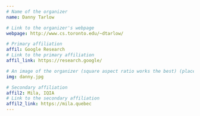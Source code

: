 ```yaml
---
# Name of the organizer
name: Danny Tarlow

# Link to the organizer's webpage
webpage: http://www.cs.toronto.edu/~dtarlow/

# Primary affiliation
affil: Google Research
# Link to the primary affiliation
affil_link: https://research.google/

# An image of the organizer (square aspect ratio works the best) (place in the `assets/img/organizers` directory)
img: danny.jpg

# Secondary affiliation
affil2: Mila, IQIA
# Link to the secondary affiliation
affil2_link: https://mila.quebec
---
```


